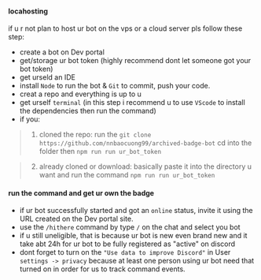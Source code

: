 #### locahosting
if u r not plan to host ur bot on the vps or a cloud server pls follow these step:
- create a bot on Dev portal
- get/storage ur bot token (highly recommend dont let someone got your bot token)
- get urseld an IDE 
- install `Node` to run the bot & `Git` to commit, push your code.
- creat a repo and everything is up to u
- get urself `terminal` (in this step i recommend u to use `VScode` to install the dependencies then run the command)
- if you:

> 1. cloned the repo: run the `git clone https://github.com/nnbaocuong99/archived-badge-bot` cd into the 
folder then `npm run run ur_bot_token`


> 2. already cloned or download: basically paste it into the directory u want and run the command `npm run run ur_bot_token` 

#### run the command and get ur own the badge
- if ur bot successfully started and got an `online` status, invite it using the URL created on the Dev portal site.
- use the `/hithere` command by type `/` on the chat and select you bot
- if u still uneligible, that is because ur bot is new even brand new and it take abt 24h for ur bot to be fully registered as "active" on discord 
- dont forget to turn on the `"Use data to improve Discord"` in User `settings -> privacy` because at least one person using ur bot need that turned on in order for us to track command events.